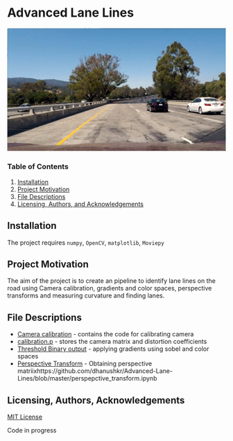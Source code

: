 # Advanced Lane Lines

![Image](test_images/test1.jpg)

### Table of Contents
1. [Installation](#installation)
2. [Project Motivation](#motivation)
3. [File Descriptions](#files)
3. [Licensing, Authors, and Acknowledgements](#licensing)

## Installation <a name="installation"></a>
The project requires ```numpy```, ```OpenCV```, ```matplotlib```, ```Moviepy```

## Project Motivation<a name="motivation"></a>
The aim of the project is to create an pipeline to identify lane lines on the road using Camera calibration, gradients and color spaces, perspective transforms and measuring curvature and finding lanes.

## File Descriptions <a name="files"></a>
- [Camera calibration](https://github.com/dhanushkr/Advanced-Lane-Lines/blob/master/camera_calibration.ipynb) - contains the code for calibrating camera
- [calibration.p](https://github.com/dhanushkr/Advanced-Lane-Lines/blob/master/calibration.p) -  stores the camera matrix and distortion coefficients
- [Threshold Binary output](threshold_binary_image.ipynb) - applying gradients using sobel and color spaces
- [Perspective Transform](https://github.com/dhanushkr/Advanced-Lane-Lines/blob/master/perspepctive_transform.ipynb) - Obtaining perspective matriixhttps://github.com/dhanushkr/Advanced-Lane-Lines/blob/master/perspepctive_transform.ipynb
## Licensing, Authors, Acknowledgements<a name="licensing"></a> 
[MIT License](https://github.com/dhanushkr/Advanced-Lane-Lines/blob/master/LICENSE)


Code in progress
